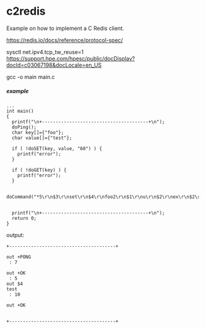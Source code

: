 # c2redis

Example on how to implement a C Redis client.

https://redis.io/docs/reference/protocol-spec/



sysctl net.ipv4.tcp_tw_reuse=1 
https://support.hpe.com/hpesc/public/docDisplay?docId=c03067198&docLocale=en_US




gcc -o main main.c


##### example
```
...
int main()
{
  printf("\n+---------------------------------------+\n");
  doPing();
  char key[]={"foo"};
  char value[]={"test"};
  
  if ( !doSET(key, value, "60") ) {
    printf("error");
  }

  if ( !doGET(key) ) {
    printf("error");
  }
  
  doCommand("*5\r\n$3\r\nset\r\n$4\r\nfoo2\r\n$1\r\nu\r\n$2\r\nex\r\n$2\r\n60\r\n");


  printf("\n+---------------------------------------+\n");
  return 0;
}
```

output:
```
+---------------------------------------+

out +PONG
 : 7

out +OK
 : 5
out $4
test
 : 10

out +OK


+---------------------------------------+ 
```
